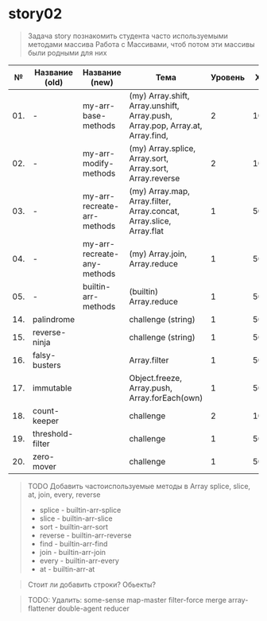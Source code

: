 # story02

> Задача story познакомить студента часто используемыми методами массива
> Работа с Массивами, чтоб потом эти массивы были родными для них

| №   | Название (old)   | Название (new)              | Тема                                                                          | Уровень | XP  | Ссылка                                                |
| --- | ---------------- | --------------------------- | ----------------------------------------------------------------------------- | ------- | --- | ----------------------------------------------------- |
| 01. | -                | my-arr-base-methods         | (my) Array.shift, Array.unshift, Array.push, Array.pop, Array.at, Array.find, | 2       | 100 | [github.com](./my-arr-base-methods/README.md)         |
| 02. | -                | my-arr-modify-methods       | (my) Array.splice, Array.sort, Array.sort, Array.reverse                      | 2       | 100 | [github.com](./my-arr-modify-methods/README.md)       |
| 03. | -                | my-arr-recreate-arr-methods | (my) Array.map, Array.filter, Array.concat, Array.slice, Array.flat           | 1       | 50  | [github.com](./my-arr-recreate-arr-methods/README.md) |
| 04. | -                | my-arr-recreate-any-methods | (my) Array.join, Array.reduce                                                 | 1       | 50  | [github.com](./my-arr-recreate-any-methods/README.md) |
| 05. | -                | builtin-arr-methods         | (builtin) Array.reduce                                                        | 1       | 50  | [github.com](./builtin-arr-methods/README.md)         |
| 14. | palindrome       |                             | challenge (string)                                                            | 1       | 50  | [github.com](./palindrome/README.md)                  |
| 15. | reverse-ninja    |                             | challenge (string)                                                            | 1       | 50  | [github.com](./reverse-ninja/README.md)               |
| 16. | falsy-busters    |                             | Array.filter                                                                  | 1       | 50  | [github.com](./falsy-busters/README.md)               |
| 17. | immutable        |                             | Object.freeze, Array.push, Array.forEach(own)                                 | 1       | 50  | [github.com](./immutable/README.md)                   |
| 18. | count-keeper     |                             | challenge                                                                     | 2       | 100 | [github.com](./count-keeper/README.md)                |
| 19. | threshold-filter |                             | challenge                                                                     | 1       | 50  | [github.com](./threshold-filter/README.md)            |
| 20. | zero-mover       |                             | challenge                                                                     | 1       | 50  | [github.com](./zero-mover/README.md)                  |

> TODO
> Добавить частоиспользуемые методы в Array splice, slice, at, join, every, reverse
>
> - splice - builtin-arr-splice
> - slice - builtin-arr-slice
> - sort - builtin-arr-sort
> - reverse - builtin-arr-reverse
> - find - builtin-arr-find
> - join - builtin-arr-join
> - every - builtin-arr-every
> - at - builtin-arr-at

> Стоит ли добавить строки?
> Обьекты?

> TODO: Удалить:
> some-sense
> map-master
> filter-force
> merge
> array-flattener
> double-agent
> reducer
